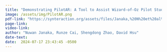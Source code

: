 ```yaml
---
title: "Demonstrating PilotAR: A Tool to Assist Wizard-of-Oz Pilot Studies with OHMD"
image: /assets/img/PilotAR.png
pdf-link: "https://synteraction.org/assets/files/Janaka,%20N%20et%20al%202024%20-%20Demonstrating%20PilotAR%20A%20Tool%20to%20Assist%20Wizard-of-Oz%20Pilot%20Studies%20with%20OHMD.pdf"
page-link: 
video-link:
author: "Nuwan Janaka, Runze Cai, Shengdong Zhao, David Hsu" 
date-text:
date:  2024-07-17 23:43:45 -0500
---
```





